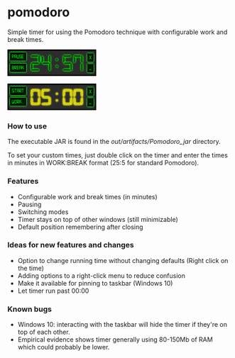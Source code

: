 # pomodoro

Simple timer for using the Pomodoro technique with configurable work and break times.

![Work mode](src/main/resources/screenshot1.png?raw=true "Work mode")

![Break mode paused](src/main/resources/screenshot2.png?raw=true "Break mode paused")

### How to use

The executable JAR is found in the *out/artifacts/Pomodoro_jar* directory.

To set your custom times, just double click on the timer and enter the times in minutes in WORK:BREAK format (25:5 for standard Pomodoro).

### Features

* Configurable work and break times (in minutes)
* Pausing
* Switching modes
* Timer stays on top of other windows (still minimizable)
* Default position remembering after closing

### Ideas for new features and changes

* Option to change running time without changing defaults (Right click on the time)
* Adding options to a right-click menu to reduce confusion
* Make it available for pinning to taskbar (Windows 10)
* Let timer run past 00:00

### Known bugs

* Windows 10: interacting with the taskbar will hide the timer if they're on top of each other.
* Empirical evidence shows timer generally using 80-150Mb of RAM which could probably be lower.
